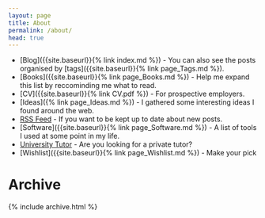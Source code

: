 ```yaml
---
layout: page
title: About
permalink: /about/
head: true
---
```


- [Blog]({{site.baseurl}}{% link index.md %}) - You can also see the posts organised by [tags]({{site.baseurl}}{% link page_Tags.md %}).
- [Books]({{site.baseurl}}{% link page_Books.md %}) - Help me expand this list by reccominding me what to read.
- [CV]({{site.baseurl}}{% link CV.pdf %}) - For prospective employers.
- [Ideas]({% link page_Ideas.md %}) - I gathered some interesting ideas I found around the web.
- [RSS Feed](/atom.xml) - If you want to be kept up to date about new posts.
- [Software]({{site.baseurl}}{% link page_Software.md %}) - A list of tools I used at some point in my life.
- [University Tutor](http://universitytutor.com/tutors/944174) - Are you looking for a private tutor?
- [Wishlist]({{site.baseurl}}{% link page_Wishlist.md %}) - Make your pick

# Archive

{% include archive.html %}